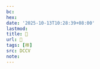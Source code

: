 ```yaml
---
bc:
hex:
date: '2025-10-13T10:28:39+08:00'
lastmod:
title: 􃤖
url: 􃤖
tags: [桳]
src: DCCV
note:
---
```


